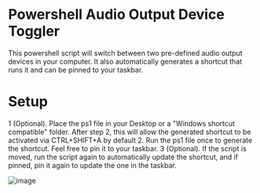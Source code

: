 # Powershell Audio Output Device Toggler
This powershell script will switch between two pre-defined audio output devices in your computer.
It also automatically generates a shortcut that runs it and can be pinned to your taskbar.
# Setup
1 (Optional). Place the ps1 file in your Desktop or a "Windows shortcut compatible" folder. After step 2, this will allow the generated shortcut to be activated via CTRL+SHIFT+A by default
2. Run the ps1 file once to generate the shortcut. Feel free to pin it to your taskbar.
3 (Optional). If the script is moved, run the script again to automatically update the shortcut, and if pinned, pin it again to update the one in the taskbar. 

![image](https://github.com/user-attachments/assets/64c25728-ba27-4d47-a88f-5d9e3c946062)
